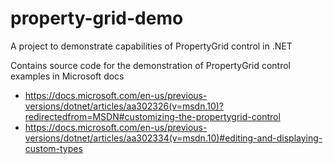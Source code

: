 # property-grid-demo
A project to demonstrate capabilities of PropertyGrid control in .NET  

Contains source code for the demonstration of PropertyGrid control examples in Microsoft docs  
- https://docs.microsoft.com/en-us/previous-versions/dotnet/articles/aa302326(v=msdn.10)?redirectedfrom=MSDN#customizing-the-propertygrid-control
- https://docs.microsoft.com/en-us/previous-versions/dotnet/articles/aa302334(v=msdn.10)#editing-and-displaying-custom-types
